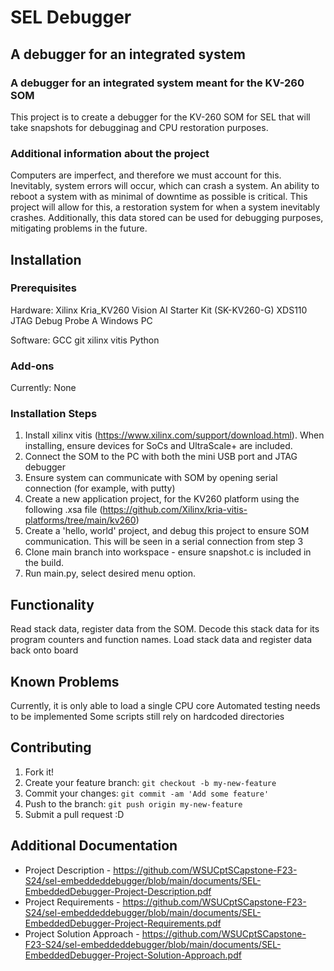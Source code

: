 # SEL Debugger

## A debugger for an integrated system

### A debugger for an integrated system meant for the KV-260 SOM

This project is to create a debugger for the KV-260 SOM for SEL that will take snapshots for debugginag and CPU restoration purposes.

### Additional information about the project

Computers are imperfect, and therefore we must account for this. Inevitably, system errors will occur, which can crash a system. 
An ability to reboot a system with as minimal of downtime as possible is critical. This project will allow for this, a restoration
system for when a system inevitably crashes. Additionally, this data stored can be used for debugging purposes, mitigating problems
in the future.

## Installation

### Prerequisites

Hardware:
Xilinx Kria_KV260 Vision AI Starter Kit (SK-KV260-G)
XDS110 JTAG Debug Probe
A Windows PC

Software:
GCC
git
xilinx vitis
Python

### Add-ons

Currently: None

### Installation Steps
1.  Install xilinx vitis (https://www.xilinx.com/support/download.html). When installing, ensure devices for SoCs and UltraScale+ are included.
2.  Connect the SOM to the PC with both the mini USB port and JTAG debugger
3.  Ensure system can communicate with SOM by opening serial connection (for example, with putty)
4.  Create a new application project, for the KV260 platform using the following .xsa file (https://github.com/Xilinx/kria-vitis-platforms/tree/main/kv260)
5.  Create a 'hello, world' project, and debug this project to ensure SOM communication. This will be seen in a serial connection from step 3
6.  Clone main branch into workspace - ensure snapshot.c is included in the build.
7.  Run main.py, select desired menu option.

## Functionality
Read stack data, register data from the SOM.
Decode this stack data for its program counters and function names.
Load stack data and register data back onto board

## Known Problems
Currently, it is only able to load a single CPU core
Automated testing needs to be implemented
Some scripts still rely on hardcoded directories

## Contributing
1. Fork it!
2. Create your feature branch: `git checkout -b my-new-feature`
3. Commit your changes: `git commit -am 'Add some feature'`
4. Push to the branch: `git push origin my-new-feature`
5. Submit a pull request :D

## Additional Documentation
- Project Description - https://github.com/WSUCptSCapstone-F23-S24/sel-embeddeddebugger/blob/main/documents/SEL-EmbeddedDebugger-Project-Description.pdf
- Project Requirements - https://github.com/WSUCptSCapstone-F23-S24/sel-embeddeddebugger/blob/main/documents/SEL-EmbeddedDebugger-Project-Requirements.pdf
- Project Solution Approach - https://github.com/WSUCptSCapstone-F23-S24/sel-embeddeddebugger/blob/main/documents/SEL-EmbeddedDebugger-Project-Solution-Approach.pdf
